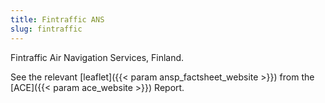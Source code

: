 ```yaml
---
title: Fintraffic ANS
slug: fintraffic
---
```


Fintraffic Air Navigation Services, Finland.
<!---ansp_factsheet_website and ace_website reference in the config.toml-->
See the relevant [leaflet]({{< param ansp_factsheet_website >}}) from the [ACE]({{< param ace_website >}}) Report.